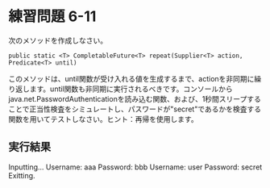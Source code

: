 # 練習問題 6-11

次のメソッドを作成しなさい。

    public static <T> CompletableFuture<T> repeat(Supplier<T> action, Predicate<T> until)

このメソッドは、until関数が受け入れる値を生成するまで、actionを非同期に繰り返します。until関数も非同期に実行されるべきです。コンソールからjava.net.PasswordAuthenticationを読み込む関数、および、1秒間スリープすることで正当性検査をシミュレートし、パスワードが"secret"であるかを検査する関数を用いてテストしなさい。ヒント：再帰を使用します。

## 実行結果

Inputting...
Username: aaa
Password: bbb
Username: user
Password: secret
Exitting.
